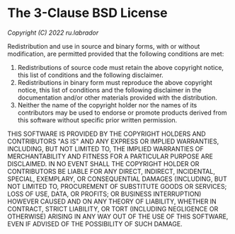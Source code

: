 # The 3-Clause BSD License

_Copyright (C) 2022 ru.labrador_

Redistribution and use in source and binary forms,
with or without modification,
are permitted provided that the following conditions are met:

1. Redistributions of source code must retain
   the above copyright notice, this list of conditions and the following disclaimer.
2. Redistributions in binary form must reproduce
   the above copyright notice, this list of conditions and the following disclaimer
   in the documentation and/or other materials provided with the distribution.
3. Neither the name of the copyright holder nor the names of its contributors
   may be used to endorse or promote products derived from this software
   without specific prior written permission.

THIS SOFTWARE IS PROVIDED BY THE COPYRIGHT HOLDERS AND CONTRIBUTORS "AS IS"
AND ANY EXPRESS OR IMPLIED WARRANTIES, INCLUDING, BUT NOT LIMITED TO,
THE IMPLIED WARRANTIES OF MERCHANTABILITY AND FITNESS
FOR A PARTICULAR PURPOSE ARE DISCLAIMED.
IN NO EVENT SHALL THE COPYRIGHT HOLDER OR CONTRIBUTORS BE LIABLE
FOR ANY DIRECT, INDIRECT, INCIDENTAL, SPECIAL, EXEMPLARY, OR CONSEQUENTIAL DAMAGES
(INCLUDING, BUT NOT LIMITED TO, PROCUREMENT OF SUBSTITUTE GOODS OR SERVICES;
LOSS OF USE, DATA, OR PROFITS; OR BUSINESS INTERRUPTION)
HOWEVER CAUSED AND ON ANY THEORY OF LIABILITY,
WHETHER IN CONTRACT, STRICT LIABILITY, OR TORT
(INCLUDING NEGLIGENCE OR OTHERWISE)
ARISING IN ANY WAY OUT OF THE USE OF THIS SOFTWARE,
EVEN IF ADVISED OF THE POSSIBILITY OF SUCH DAMAGE.

